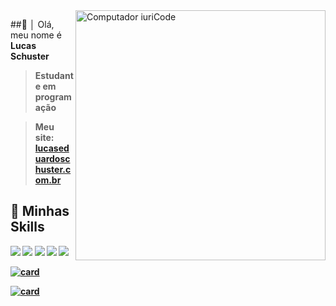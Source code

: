 <img src="https://raw.githubusercontent.com/MicaelliMedeiros/micaellimedeiros/master/image/computer-illustration.png" min-width="400px" max-width="400px" width="400px" align="right" alt="Computador iuriCode">

##💜 │ Olá, meu nome é <strong>Lucas Schuster<strong>

> Estudante em programação 
  
>Meu site: <a href="lucaseduardoschuster.com.br" target="_blank">lucaseduardoschuster.com.br</a>


## 🚀 Minhas Skills
<p align="left">
  <img src="https://img.shields.io/badge/Python-3776AB?style=for-the-badge&logo=python&logoColor=white" />
  <img src="https://img.shields.io/badge/Java-ED8B00?style=for-the-badge&logo=java&logoColor=white" />
  <img src="https://img.shields.io/badge/MySQL-00000F?style=for-the-badge&logo=mysql&logoColor=white" />
  <img src="https://img.shields.io/badge/HTML5-E34F26?style=for-the-badge&logo=html5&logoColor=white" />
  <img src="https://img.shields.io/badge/CSS3-1572B6?style=for-the-badge&logo=css3&logoColor=white" />
</p>
  

[![card](https://github-readme-stats.vercel.app/api?username=LukasSchusta&theme=tokyonight)](https://github.com/anuraghazra/github-readme-stats)

[![card](https://github-readme-stats.vercel.app/api/top-langs/?username=LukasSchusta&hide=html&layout=compact&theme=tokyonight)](https://github.com/anuraghazra/github-readme-stats)
